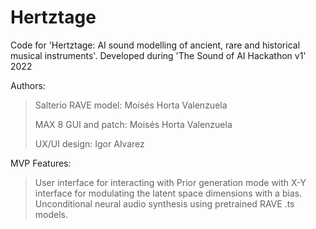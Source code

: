 # Hertztage
Code for 'Hertztage: AI sound modelling of ancient, rare and historical musical instruments'.
Developed during 'The Sound of AI Hackathon v1' 2022

Authors:

> Salterio RAVE model: Moisés Horta Valenzuela
> 
> MAX 8 GUI and patch: Moisés Horta Valenzuela
> 
> UX/UI design: Igor Alvarez

MVP Features:

> User interface for interacting with Prior generation mode with X-Y interface for modulating the latent space dimensions with a bias.
> Unconditional neural audio synthesis using pretrained RAVE .ts models.
